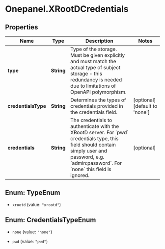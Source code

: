 # Onepanel.XRootDCredentials

## Properties
Name | Type | Description | Notes
------------ | ------------- | ------------- | -------------
**type** | **String** | Type of the storage. Must be given explicitly and must match the actual type of subject storage - this redundancy is needed due to limitations of OpenAPI polymorphism.  | 
**credentialsType** | **String** | Determines the types of credentials provided in the credentials field.  | [optional] [default to &#39;none&#39;]
**credentials** | **String** | The credentials to authenticate with the XRootD server. For &#x60;pwd&#x60; credentials type, this field should contain simply user and password, e.g. &#x60;admin:password&#x60;. For &#x60;none&#x60; this field is ignored.  | [optional] 


<a name="TypeEnum"></a>
## Enum: TypeEnum


* `xrootd` (value: `"xrootd"`)




<a name="CredentialsTypeEnum"></a>
## Enum: CredentialsTypeEnum


* `none` (value: `"none"`)

* `pwd` (value: `"pwd"`)




